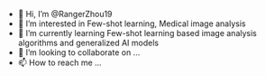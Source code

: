 - 👋 Hi, I’m @RangerZhou19
- 👀 I’m interested in Few-shot learning, Medical image analysis
- 🌱 I’m currently learning Few-shot learning based image analysis algorithms and generalized AI models
- 💞️ I’m looking to collaborate on ...
- 📫 How to reach me ...

<!---
RangerZhou19/RangerZhou19 is a ✨ special ✨ repository because its `README.md` (this file) appears on your GitHub profile.
You can click the Preview link to take a look at your changes.
--->
